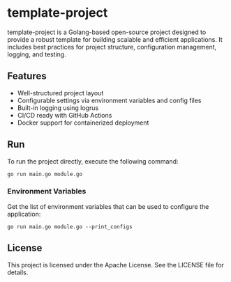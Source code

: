 # template-project

template-project is a Golang-based open-source project designed to provide a robust template for building scalable and efficient applications. It includes best practices for project structure, configuration management, logging, and testing.

## Features

* Well-structured project layout
* Configurable settings via environment variables and config files
* Built-in logging using logrus
* CI/CD ready with GitHub Actions
* Docker support for containerized deployment

## Run

To run the project directly, execute the following command:

```shell
go run main.go module.go
```

### Environment Variables

Get the list of environment variables that can be used to configure the application:

```shell
go run main.go module.go --print_configs
```

## License

This project is licensed under the Apache License. See the LICENSE file for details.
